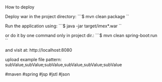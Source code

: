 How to deploy

Deploy war in the project directory: ```$ mvn clean package ``

Run the application using: ```$ java -jar target/imex*.war ``

or do it by one command only in project dir.: ```$ mvn clean spring-boot:run ``

and visit at: http://localhost:8080

upload example file pattern: subValue,subValue;subValue,subValue,subValue;subValue

#maven #spring #jsp #jstl #json
